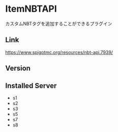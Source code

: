 # ItemNBTAPI
カスタムNBTタグを追加することができるプラグイン

## Link
https://www.spigotmc.org/resources/nbt-api.7939/

## Version

## Installed Server
- s1
- s2
- s3
- s5
- s7
- s8
